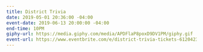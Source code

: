```yaml
---
title: District Trivia
date: 2019-05-01 20:36:00 -04:00
event-date: 2019-06-13 20:00:00 -04:00
end-time: 10PM
giphy-url: https://media.giphy.com/media/APDFlaP8poxD9DV1PM/giphy.gif
event-url: https://www.eventbrite.com/e/district-trivia-tickets-61204235516
---
```


